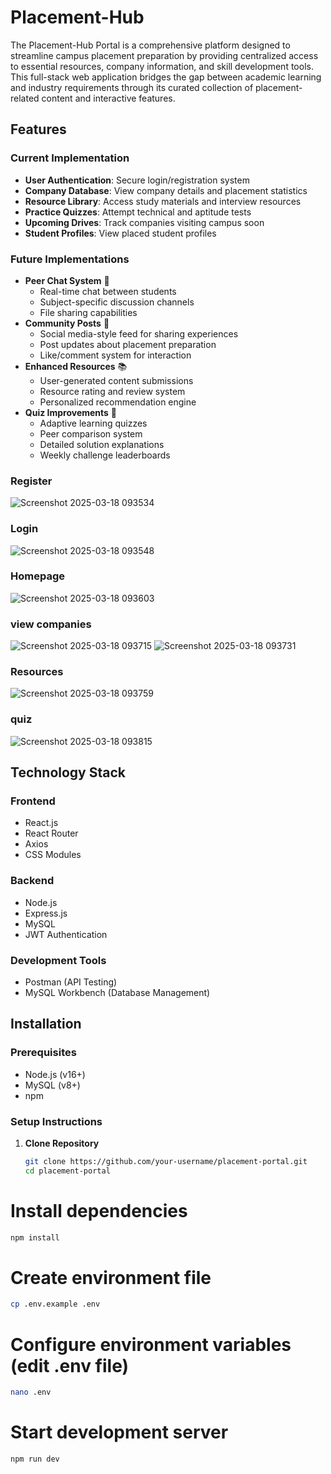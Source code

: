 # Placement-Hub

The Placement-Hub  Portal is a comprehensive platform designed to streamline campus placement preparation by providing centralized access to essential resources, company information, and skill development tools. This full-stack web application bridges the gap between academic learning and industry requirements through its curated collection of placement-related content and interactive features.
## Features

### Current Implementation
- **User Authentication**: Secure login/registration system
- **Company Database**: View company details and placement statistics
- **Resource Library**: Access study materials and interview resources
- **Practice Quizzes**: Attempt technical and aptitude tests
- **Upcoming Drives**: Track companies visiting campus soon
- **Student Profiles**: View placed student profiles

### Future Implementations
- **Peer Chat System** 💬
  - Real-time chat between students
  - Subject-specific discussion channels
  - File sharing capabilities
- **Community Posts** 📢
  - Social media-style feed for sharing experiences
  - Post updates about placement preparation
  - Like/comment system for interaction
- **Enhanced Resources** 📚
  - User-generated content submissions
  - Resource rating and review system
  - Personalized recommendation engine
- **Quiz Improvements** 🧠
  - Adaptive learning quizzes
  - Peer comparison system
  - Detailed solution explanations
  - Weekly challenge leaderboards
### Register
![Screenshot 2025-03-18 093534](images/Screenshot%202025-03-18%20093534.png)
### Login
![Screenshot 2025-03-18 093548](images/Screenshot%202025-03-18%20093548.png)
### Homepage
![Screenshot 2025-03-18 093603](images/Screenshot%202025-03-18%20093603.png)
### view companies
![Screenshot 2025-03-18 093715](images/Screenshot%202025-03-18%20093715.png)
![Screenshot 2025-03-18 093731](images/Screenshot%202025-03-18%20093731.png)
### Resources
![Screenshot 2025-03-18 093759](images/Screenshot%202025-03-18%20093759.png)
### quiz
![Screenshot 2025-03-18 093815](images/Screenshot%202025-03-18%20093815.png)
## Technology Stack

### Frontend
- React.js
- React Router
- Axios
- CSS Modules

### Backend
- Node.js
- Express.js
- MySQL
- JWT Authentication

### Development Tools
- Postman (API Testing)
- MySQL Workbench (Database Management)

## Installation

### Prerequisites
- Node.js (v16+)
- MySQL (v8+)
- npm

### Setup Instructions

1. **Clone Repository**
   ```bash
   git clone https://github.com/your-username/placement-portal.git
   cd placement-portal
# Install dependencies
```bash
npm install
```

# Create environment file
```bash
cp .env.example .env
```

# Configure environment variables (edit .env file)
```bash
nano .env
```

# Start development server
```bash
npm run dev
```

